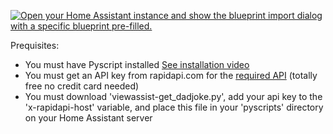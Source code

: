 [![Open your Home Assistant instance and show the blueprint import dialog with a specific blueprint pre-filled.](https://my.home-assistant.io/badges/blueprint_import.svg)](https://my.home-assistant.io/redirect/blueprint_import/?blueprint_url=https%3A%2F%2Fraw.githubusercontent.com%2Fdinki%2FView-Assist%2Fmain%2FView+Assist+custom+sentences%2FTell+Me+a+Joke%2Fblueprint-tellmeajoke.yaml)

Prequisites:
* You must have Pyscript installed [See installation video](https://www.youtube.com/watch?v=jpJxZaisbGQ)
* You must get an API key from rapidapi.com for the [required API](https://rapidapi.com/apininjas/api/jokes-by-api-ninjas) (totally free no credit card needed)
* You must download 'viewassist-get_dadjoke.py', add your api key to the 'x-rapidapi-host' variable, and place this file in your 'pyscripts' directory on your Home Assistant server


